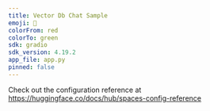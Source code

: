 ```yaml
---
title: Vector Db Chat Sample
emoji: 🐠
colorFrom: red
colorTo: green
sdk: gradio
sdk_version: 4.19.2
app_file: app.py
pinned: false
---
```


Check out the configuration reference at https://huggingface.co/docs/hub/spaces-config-reference
